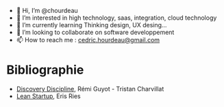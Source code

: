 - 👋 Hi, I’m @chourdeau
- 👀 I’m interested in high technology, saas, integration, cloud technology
- 🌱 I’m currently learning Thinking design, UX desing...
- 💞️ I’m looking to collaborate on software developpement
- 📫 How to reach me : cedric.hourdeau@gmail.com

# Bibliographie

* <a href='https://discovery-discipline.com/' target='_blank'>Discovery Discipline<a>, Rémi Guyot - Tristan Charvillat
* [Lean Startup](https://www.amazon.fr/Lean-start-up-Eric-Ries/dp/2744065080), Eris Ries
<!---
chourdeau/chourdeau is a ✨ special ✨ repository because its `README.md` (this file) appears on your GitHub profile.
You can click the Preview link to take a look at your changes.
--->
